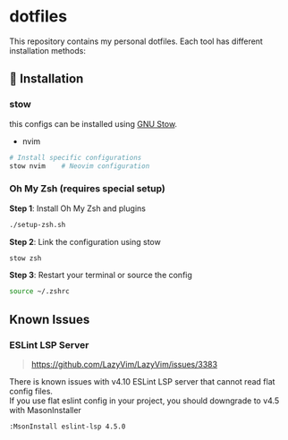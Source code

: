 # dotfiles

This repository contains my personal dotfiles. Each tool has different installation methods:

## 📁 Installation

### stow

this configs can be installed using [GNU Stow](https://www.gnu.org/software/stow/).

- nvim

```bash
# Install specific configurations
stow nvim    # Neovim configuration
```

### Oh My Zsh (requires special setup)

**Step 1**: Install Oh My Zsh and plugins

```bash
./setup-zsh.sh
```

**Step 2**: Link the configuration using stow

```bash
stow zsh
```

**Step 3**: Restart your terminal or source the config

```bash
source ~/.zshrc
```

## Known Issues

### ESLint LSP Server

> <https://github.com/LazyVim/LazyVim/issues/3383>

There is known issues with v4.10 ESLint LSP server that cannot read flat config files.  
If you use flat eslint config in your project, you should downgrade to v4.5 with MasonInstaller

```bash
:MsonInstall eslint-lsp 4.5.0
```
